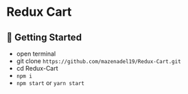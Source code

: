 # Redux Cart

## 🚀 Getting Started

- open terminal
- git clone `https://github.com/mazenadel19/Redux-Cart.git`
- cd Redux-Cart
- `npm i`
- `npm start` or `yarn start`
